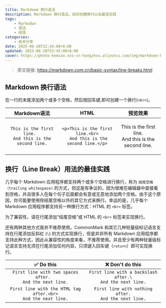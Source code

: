 ```yaml
---
title: Markdowm 换行语法
description: Markdown 换行语法，如何创建换行以及最佳实践
tags:
    - Markodwn
    - 语法
    - 段落
categories:
    - 技术分享
date: 2025-06-28T22:34:00+8:00
updated: 2025-06-28T23:45:00+8:00
cover: https://photo-kemiao.oss-cn-hangzhou.aliyuncs.com/img/markdown-huanhang.webp-ys
---
```


> 原文链接: https://markdown.com.cn/basic-syntax/line-breaks.html

## Markdown 换行语法
在一行的末尾添加两个或多个空格，然后按回车键,即可创建一个换行(`<br>`)。

| Markdown语法 |	HTML |	预览效果 |
| :---: | :---: | :---: | 
| `This is the first line.  `<br>  `And this is the second line.` | `<p>This is the first line.<br>`<br>` And this is the second line.</p>` | <p>This is the first line.<br> And this is the second line.</p> |

## 换行（Line Break）用法的最佳实践

几乎每个 Markdown 应用程序都支持两个或多个空格进行换行，称为 `结尾空格（trailing whitespace)` 的方式，但这是有争议的，因为很难在编辑器中直接看到空格，并且很多人在每个句子后面都会有意或无意地添加两个空格。由于这个原因，你可能要使用除结尾空格以外的其它方式来换行。幸运的是，几乎每个 Markdown 应用程序都支持另一种换行方式：HTML 的 `<br>` 标签。<br>

为了兼容性，请在行尾添加“结尾空格”或 HTML 的 `<br>` 标签来实现换行。<br>

还有两种其他方式我并不推荐使用。CommonMark 和其它几种轻量级标记语言支持在行尾添加反斜杠 (`\`) 的方式实现换行，但是并非所有 Markdown 应用程序都支持此种方式，因此从兼容性的角度来看，不推荐使用。并且至少有两种轻量级标记语言支持无须在行尾添加任何内容，只须键入回车键（`return`）即可实现换行。

| ✅  Do this | ❌  Don't do this |
| :---: | :---: |
| `First line with two spaces after.  `<br> `And the next line.` | `First line with a backslash after.\` <br> `And the next line.` |
| `First line with the HTML tag after.<br>`<br> `And the next line.` | `First line with nothing after.`<br> `And the next line.` |

